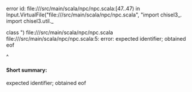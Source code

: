 error id: file://<WORKSPACE>/src/main/scala/npc/npc.scala:[47..47) in Input.VirtualFile("file://<WORKSPACE>/src/main/scala/npc/npc.scala", "import chisel3_.
import chisel3.util._

class 
")
file://<WORKSPACE>/src/main/scala/npc/npc.scala
file://<WORKSPACE>/src/main/scala/npc/npc.scala:5: error: expected identifier; obtained eof

^
#### Short summary: 

expected identifier; obtained eof